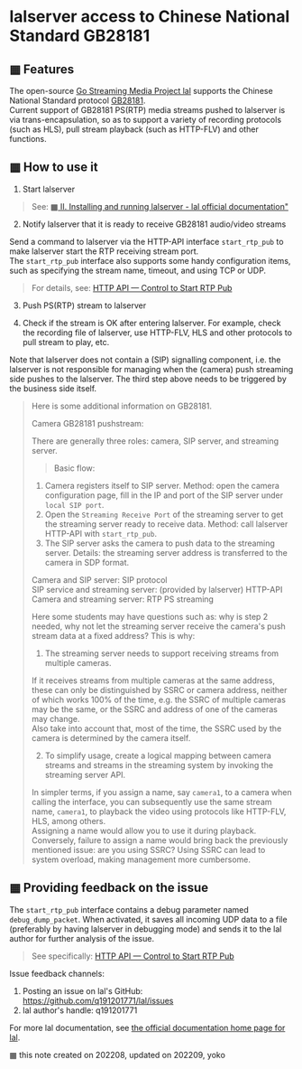 # lalserver access to Chinese National Standard GB28181

## ▦ Features

The open-source [Go Streaming Media Project lal](https://github.com/q191201771/lal) supports the Chinese National Standard protocol [GB28181](https://programming.vip/docs/gb28181-protocol-real-time-video-and-audio-on-demand-preview.html).  
Current support of GB28181 PS(RTP) media streams pushed to lalserver is via trans-encapsulation, so as to support a variety of recording protocols (such as HLS), pull stream playback (such as HTTP-FLV) and other functions.

## ▦ How to use it

1) Start lalserver

> See: [▦ II. Installing and running lalserver - lal official documentation"](README.md#-ii-installing-and-running-lalserver)

2) Notify lalserver that it is ready to receive GB28181 audio/video streams

Send a command to lalserver via the HTTP-API interface `start_rtp_pub` to make lalserver start the RTP receiving stream port.  
The `start_rtp_pub` interface also supports some handy configuration items, such as specifying the stream name, timeout, and using TCP or UDP.  

> For details, see: [HTTP API — Control to Start RTP Pub](HTTPAPI.md#24-apictrlstart_rtp_pub)

3) Push PS(RTP) stream to lalserver

4) Check if the stream is OK after entering lalserver. For example, check the recording file of lalserver, use HTTP-FLV, HLS and other protocols to pull stream to play, etc.

Note that lalserver does not contain a (SIP) signalling component, i.e. the lalserver is not responsible for managing when the (camera) push streaming side pushes to the lalserver. The third step above needs to be triggered by the business side itself.

> Here is some additional information on GB28181.
>
> Camera GB28181 pushstream:
> 
> There are generally three roles: camera, SIP server, and streaming server.
> 
> > Basic flow:
> 
> 1) Camera registers itself to SIP server. Method: open the camera configuration page, fill in the IP and port of the SIP server under `local SIP port`.
> 2) Open the `Streaming Receive Port` of the streaming server to get the streaming server ready to receive data. Method: call lalserver HTTP-API with `start_rtp_pub`.
> 3) The SIP server asks the camera to push data to the streaming server. Details: the streaming server address is transferred to the camera in SDP format.
> 
> Camera and SIP server: SIP protocol  
> SIP service and streaming server: (provided by lalserver) HTTP-API  
> Camera and streaming server: RTP PS streaming
> 
> 
> Here some students may have questions such as: why is step 2 needed, why not let the streaming server receive the camera's push stream data at a fixed address? This is why:
> 
> 1) The streaming server needs to support receiving streams from multiple cameras.
>
> If it receives streams from multiple cameras at the same address, these can only be distinguished by SSRC or camera address, neither of which works 100% of the time, e.g. the SSRC of multiple cameras may be the same, or the SSRC and address of one of the cameras may change.  
> Also take into account that, most of the time, the SSRC used by the camera is determined by the camera itself.
>
> 2) To simplify usage, create a logical mapping between camera streams and streams in the streaming system by invoking the streaming server API.
>
> In simpler terms, if you assign a name, say `camera1`, to a camera when calling the interface, you can subsequently use the same stream name, `camera1`, to playback the video using protocols like HTTP-FLV, HLS, among others.  
> Assigning a name would allow you to use it during playback.  
> Conversely, failure to assign a name would bring back the previously mentioned issue: are you using SSRC? Using SSRC can lead to system overload, making management more cumbersome.

## ▦ Providing feedback on the issue

The `start_rtp_pub` interface contains a debug parameter named `debug_dump_packet`. When activated, it saves all incoming UDP data to a file (preferably by having lalserver in debugging mode) and sends it to the lal author for further analysis of the issue.

> See specifically: [HTTP API — Control to Start RTP Pub](HTTPAPI.md#24-apictrlstart_rtp_pub)

Issue feedback channels:

1) Posting an issue on lal's GitHub: https://github.com/q191201771/lal/issues  
2) lal author's handle: q191201771  

For more lal documentation, see [the official documentation home page for lal](https://pengrl.com/lal).

▦ this note created on 202208, updated on 202209, yoko
